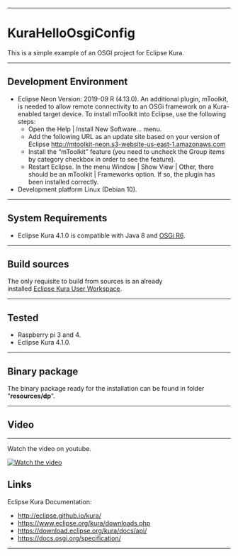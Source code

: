 ***
# KuraHelloOsgiConfig
This is a simple example of an OSGI project for Eclipse Kura.
***
## Development Environment
* Eclipse Neon Version: 2019-09 R (4.13.0). An additional plugin, mToolkit, is needed to allow remote connectivity to an OSGi framework on a Kura-enabled target device. To install mToolkit into Eclipse, use the following steps: 
  + Open the Help | Install New Software… menu.
  + Add the following URL as an update site based on your version of Eclipse http://mtoolkit-neon.s3-website-us-east-1.amazonaws.com
  + Install the “mToolkit” feature (you need to uncheck the Group items by category checkbox in order to see the feature).
  + Restart Eclipse. In the menu Window | Show View | Other, there should be an mToolkit | Frameworks option. If so, the plugin has been installed correctly.
* Development platform Linux (Debian 10).
***
## System Requirements
* Eclipse Kura 4.1.0 is compatible with Java 8 and [OSGi R6](https://docs.osgi.org/specification/).
***
## Build sources
The only requisite to build from sources is an already  
installed [Eclipse Kura User Workspace](https://www.eclipse.org/kura/downloads.php).  
***  
## Tested
* Raspberry pi 3 and 4.
* Eclipse Kura 4.1.0.
***
## Binary package
The binary package ready for the installation can be
found in folder "**resources/dp**".
***
## Video
***
Watch the video on youtube.

[![Watch the video](https://img.youtube.com/vi/KuZf8mGxevk/0.jpg)](https://www.youtube.com/watch?v=KuZf8mGxevk)
## Links
Eclipse Kura Documentation:
* http://eclipse.github.io/kura/
* https://www.eclipse.org/kura/downloads.php
* https://download.eclipse.org/kura/docs/api/
* https://docs.osgi.org/specification/
***
